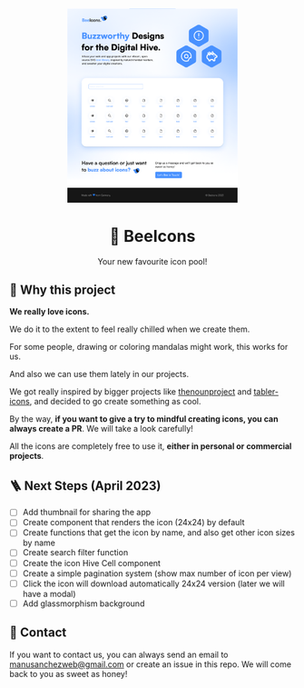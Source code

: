 <div align="center">

<img src="./public/screen.png" width="300" alt="Bee Icons Design V1.0.0" />

# 💙 BeeIcons

Your new favourite icon pool!

</div>

## 🍯 Why this project

**We really love icons.**

We do it to the extent to feel really chilled when we create them.

For some people, drawing or coloring mandalas might work, this works for us.

And also we can use them lately in our projects.

We got really inspired by bigger projects like [thenounproject](https://thenounproject.com/) and [tabler-icons](https://tabler-icons.io/), and decided to go create something as cool.

By the way, **if you want to give a try to mindful creating icons, you can always create a PR**. We will take a look carefully!

All the icons are completely free to use it, **either in personal or commercial projects**.

## 🪜 Next Steps (April 2023)

- [ ] Add thumbnail for sharing the app
- [ ] Create component that renders the icon (24x24) by default
- [ ] Create functions that get the icon by name, and also get other icon sizes by name
- [ ] Create search filter function
- [ ] Create the icon Hive Cell component
- [ ] Create a simple pagination system (show max number of icon per view)
- [ ] Click the icon will download automatically 24x24 version (later we will have a modal)
- [ ] Add glassmorphism background

## 📧 Contact

If you want to contact us, you can always send an email to [manusanchezweb@gmail.com](mailto:manusanchezweb@gmail.com) or create an issue in this repo. We will come back to you as sweet as honey!

